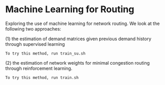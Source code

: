 # Machine Learning for Routing

Exploring the use of machine learning for network routing. We look at the following two approaches:

(1) the estimation of demand matrices given previous demand history through supervised learning

    To try this method, run train_su.sh

(2) the estimation of network weights for minimal congestion routing through reinforcement
learning.

    To try this method, run train.sh
